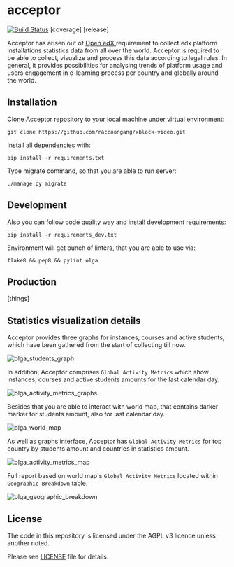 # acceptor

[![Build Status](https://travis-ci.org/raccoongang/acceptor.svg?branch=master)](https://travis-ci.org/raccoongang/acceptor)
[coverage]
[release]

Acceptor has arisen out of [Open edX ](https://open.edx.org) requirement to collect edx platform installations
statistics data from all over the world. Acceptor is  required to be able to collect, visualize and process this data
according to legal rules. In general, it provides possibilities for analysing trends of platform usage and users
engagement in e-learning process per country and globally around the world.

## Installation

Clone Acceptor repository to your local machine under virtual environment:

```
git clone https://github.com/raccoongang/xblock-video.git
```

Install all dependencies with:

```
pip install -r requirements.txt
```

Type migrate command, so that you are able to run server:

```
./manage.py migrate
```

## Development

Also you can follow code quality way and install development requirements:

```
pip install -r requirements_dev.txt
```

Environment will get bunch of linters, that you are able to use via:

```
flake8 && pep8 && pylint olga
```

## Production

[things]

## Statistics visualization details

Acceptor provides three graphs for instances, courses and active students, which have been gathered from the start of collecting till now.

![olga_students_graph](https://user-images.githubusercontent.com/22666467/27955348-17c4d3dc-631d-11e7-812a-43a5bdffbf90.png)

In addition, Acceptor comprises `Global Activity Metrics` which show instances, courses and active students amounts for the last calendar day.

![olga_activity_metrics_graphs](https://user-images.githubusercontent.com/22666467/27955707-b20a647e-631e-11e7-86ef-77a1da22f71c.png)

Besides that you are able to interact with world map, that contains darker marker for students amount, also for last calendar day.

![olga_world_map](https://user-images.githubusercontent.com/22666467/27955282-c92b20aa-631c-11e7-96da-0fec7b25a12a.png)

As well as graphs interface, Acceptor has `Global Activity Metrics` for top country by students amount and countries in statistics amount.

![olga_activity_metrics_map](https://user-images.githubusercontent.com/22666467/27955718-c9737042-631e-11e7-8fee-c8dd1803edd8.png)

Full report based on world map's `Global Activity Metrics` located within `Geographic Breakdown` table.

![olga_geographic_breakdown](https://user-images.githubusercontent.com/22666467/27955328-f78b8bba-631c-11e7-9ef9-b7db7cdfa3cd.png)

## License

The code in this repository is licensed under the AGPL v3 licence unless another noted.

Please see [LICENSE](https://github.com/raccoongang/acceptor/blob/master/LICENSE) file for details.
